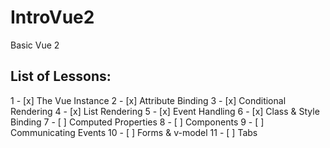 # IntroVue2

Basic Vue 2

## List of Lessons:

1 - [x] The Vue Instance
2 - [x] Attribute Binding
3 - [x] Conditional Rendering
4 - [x] List Rendering
5 - [x] Event Handling
6 - [x] Class & Style Binding
7 - [ ] Computed Properties
8 - [ ] Components
9 - [ ] Communicating Events
10 - [ ] Forms & v-model
11 - [ ] Tabs
